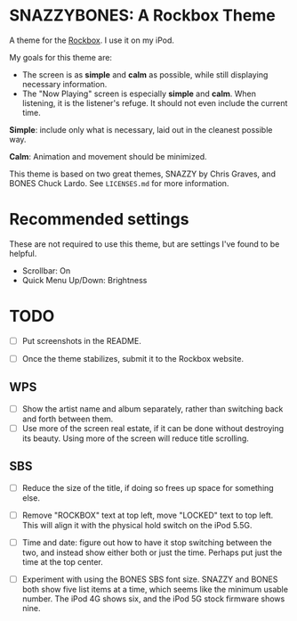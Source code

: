 # SNAZZYBONES: A Rockbox Theme

A theme for the [Rockbox](https://en.wikipedia.org/wiki/Rockbox). I use it on my iPod.

My goals for this theme are:
- The screen is as **simple** and **calm** as possible, while still displaying necessary information.
- The "Now Playing" screen is especially **simple** and **calm**. When listening, it is the listener's refuge. It should not even include the current time.


**Simple**: include only what is necessary, laid out in the cleanest possible way.

**Calm**: Animation and movement should be minimized.


This theme is based on two great themes, SNAZZY by Chris Graves, and BONES Chuck Lardo. See `LICENSES.md` for more information.

# Recommended settings

These are not required to use this theme, but are settings I've found to be helpful.
- Scrollbar: On
- Quick Menu Up/Down: Brightness


# TODO

- [ ] Put screenshots in the README.
- [ ] Once the theme stabilizes, submit it to the Rockbox website.


## WPS
- [ ] Show the artist name and album separately, rather than switching back and forth between them.
- [ ] Use more of the screen real estate, if it can be done without destroying its beauty. Using more of the screen will reduce title scrolling.

## SBS
- [ ] Reduce the size of the title, if doing so frees up space for something else.
- [ ] Remove "ROCKBOX" text at top left, move "LOCKED" text to top left. This will align it with the physical hold switch on the iPod 5.5G.
- [ ] Time and date: figure out how to have it stop switching between the two, and instead show either both or just the time. Perhaps put just the time at the top center.
- [ ] Experiment with using the BONES SBS font size. SNAZZY and BONES both show five list items at a time, which seems like the minimum usable number. The iPod 4G shows six, and the iPod 5G stock firmware shows nine.


